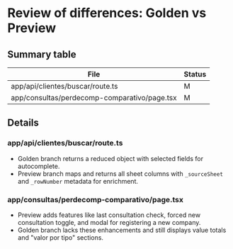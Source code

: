 # Review of differences: Golden vs Preview

## Summary table

| File | Status |
|------|--------|
| app/api/clientes/buscar/route.ts | M |
| app/consultas/perdecomp-comparativo/page.tsx | M |

## Details

### app/api/clientes/buscar/route.ts
- Golden branch returns a reduced object with selected fields for autocomplete.
- Preview branch maps and returns all sheet columns with `_sourceSheet` and `_rowNumber` metadata for enrichment.

### app/consultas/perdecomp-comparativo/page.tsx
- Preview adds features like last consultation check, forced new consultation toggle, and modal for registering a new company.
- Golden branch lacks these enhancements and still displays value totals and "valor por tipo" sections.

